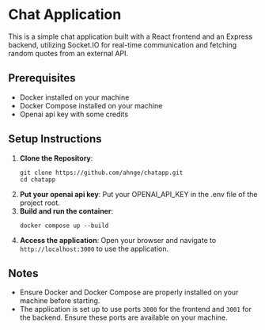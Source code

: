 # Chat Application

This is a simple chat application built with a React frontend and an Express backend, utilizing Socket.IO for real-time communication and fetching random quotes from an external API.

## Prerequisites

- Docker installed on your machine
- Docker Compose installed on your machine
- Openai api key with some credits

## Setup Instructions

1.  **Clone the Repository**:
    ```
    git clone https://github.com/ahnge/chatapp.git
    cd chatapp
    ```
2.  **Put your openai api key**:
    Put your OPENAI_API_KEY in the .env file of the project root.
3.  **Build and run the container**:
    ```
    docker compose up --build
    ```
4.  **Access the application**:
    Open your browser and navigate to `http://localhost:3000` to use the application.

## Notes

- Ensure Docker and Docker Compose are properly installed on your machine before starting.
- The application is set up to use ports `3000` for the frontend and `3001` for the backend. Ensure these ports are available on your machine.
